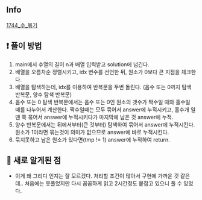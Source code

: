 ## Info
<a href="https://www.acmicpc.net/problem/1744" rel="nofollow">1744_수_묶기</a>

## ❗ 풀이 방법
1. main에서 수열의 길이 n과 배열 입력받고 solution에 넘긴다.
2. 배열을 오름차순 정렬시키고, idx 변수를 선언한 뒤, 원소가 0보다 큰 지점을 체크한다.
3. 배열을 탐색하는데, idx를 이용하여 반복문을 두번 돌린다. (음수 또는 0까지 탐색 반복문, 양수 탐색 반복문)
4. 음수 또는 0 탐색 반복문에서는 음수 또는 0인 원소의 갯수가 짝수일 때와 홀수일 때를 나누어서 계산한다. 짝수일때는 모두 묶어서 answer에 누적시키고, 홀수개 일땐 쭉 묶어서 answer에 누적시키다가 마지막에 남은 것 answer에 누적.
5. 양수 반복문에서는 뒤에서부터(큰 것부터) 탐색하여 묶어서 answer에 누적시킨다. 원소가 1이라면 묶는것이 의미가 없으므로 answer에 바로 누적시킨다.
6. 묶지못하고 남은 원소가 있다면(tmp != 1) answer에 누적하여 return.

## 🙂 새로 알게된 점
* 이게 왜 그리디 인지는 잘 모르겠다. 처리할 조건이 많아서 구현에 가까운 것 같은데.. 처음에는 못풀었지만 다시 꼼꼼하게 읽고 2시간정도 붙잡고 있으니 풀 수 있었다.

